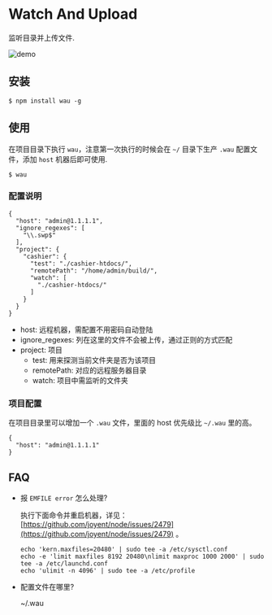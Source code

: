 # Watch And Upload

监听目录并上传文件.

![demo](https://i.alipayobjects.com/e/201311/1b1dy1fTwD.png)

## 安装

```
$ npm install wau -g
```

## 使用

在项目目录下执行 `wau`，注意第一次执行的时候会在 `~/` 目录下生产 `.wau` 配置文件，添加 `host` 机器后即可使用.

```
$ wau
```

### 配置说明

```
{
  "host": "admin@1.1.1.1",
  "ignore_regexes": [
    "\\.swp$"
  ],
  "project": {
    "cashier": {
      "test": "./cashier-htdocs/",
      "remotePath": "/home/admin/build/",
      "watch": [
        "./cashier-htdocs/"
      ]
    }
  }
}
```

* host: 远程机器，需配置不用密码自动登陆
* ignore_regexes: 列在这里的文件不会被上传，通过正则的方式匹配
* project: 项目
  * test: 用来探测当前文件夹是否为该项目
  * remotePath: 对应的远程服务器目录
  * watch: 项目中需监听的文件夹

### 项目配置

在项目目录里可以增加一个 `.wau` 文件，里面的 host 优先级比 `~/.wau` 里的高。

```
{
  "host": "admin@1.1.1.1"
}
```

## FAQ

* 报 `EMFILE error` 怎么处理?

  执行下面命令并重启机器，详见：[https://github.com/joyent/node/issues/2479](https://github.com/joyent/node/issues/2479) 。

  ```
  echo 'kern.maxfiles=20480' | sudo tee -a /etc/sysctl.conf
  echo -e 'limit maxfiles 8192 20480\nlimit maxproc 1000 2000' | sudo tee -a /etc/launchd.conf
  echo 'ulimit -n 4096' | sudo tee -a /etc/profile 
  ```

* 配置文件在哪里? 

  ~/.wau


